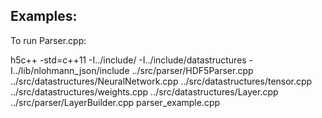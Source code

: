 ## Examples:

To run Parser.cpp:


h5c++ -std=c++11 -I../include/ -I../include/datastructures -I../lib/nlohmann_json/include ../src/parser/HDF5Parser.cpp ../src/datastructures/NeuralNetwork.cpp ../src/datastructures/tensor.cpp ../src/datastructures/weights.cpp ../src/datastructures/Layer.cpp ../src/parser/LayerBuilder.cpp parser_example.cpp

